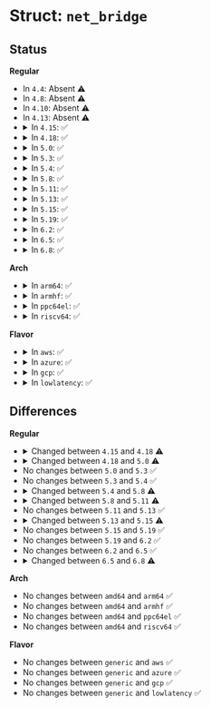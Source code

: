 # Struct: <code>net_bridge</code>

## Status
<b>Regular</b>
<ul>
<li>
In <code>4.4</code>: Absent ⚠️
</li>
<li>
In <code>4.8</code>: Absent ⚠️
</li>
<li>
In <code>4.10</code>: Absent ⚠️
</li>
<li>
In <code>4.13</code>: Absent ⚠️
</li>
<li>
<details>
<summary>In <code>4.15</code>: ✅</summary>

```c
struct net_bridge {
    spinlock_t lock;
    spinlock_t hash_lock;
    struct list_head port_list;
    struct net_device *dev;
    struct pcpu_sw_netstats *stats;
    u8 vlan_enabled;
    u8 vlan_stats_enabled;
    __be16 vlan_proto;
    u16 default_pvid;
    struct net_bridge_vlan_group *vlgrp;
    struct hlist_head hash[256];
    struct rtable fake_rtable;
    struct rt6_info fake_rt6_info;
    bool nf_call_iptables;
    bool nf_call_ip6tables;
    bool nf_call_arptables;
    u16 group_fwd_mask;
    u16 group_fwd_mask_required;
    bridge_id designated_root;
    bridge_id bridge_id;
    u32 root_path_cost;
    unsigned char topology_change;
    unsigned char topology_change_detected;
    u16 root_port;
    long unsigned int max_age;
    long unsigned int hello_time;
    long unsigned int forward_delay;
    long unsigned int ageing_time;
    long unsigned int bridge_max_age;
    long unsigned int bridge_hello_time;
    long unsigned int bridge_forward_delay;
    long unsigned int bridge_ageing_time;
    u8 group_addr[6];
    bool group_addr_set;
    enum (anon) stp_enabled;
    unsigned char multicast_router;
    u8 multicast_disabled;
    u8 multicast_querier;
    u8 multicast_query_use_ifaddr;
    u8 has_ipv6_addr;
    u8 multicast_stats_enabled;
    u32 hash_elasticity;
    u32 hash_max;
    u32 multicast_last_member_count;
    u32 multicast_startup_query_count;
    u8 multicast_igmp_version;
    long unsigned int multicast_last_member_interval;
    long unsigned int multicast_membership_interval;
    long unsigned int multicast_querier_interval;
    long unsigned int multicast_query_interval;
    long unsigned int multicast_query_response_interval;
    long unsigned int multicast_startup_query_interval;
    spinlock_t multicast_lock;
    struct net_bridge_mdb_htable *mdb;
    struct hlist_head router_list;
    struct timer_list multicast_router_timer;
    struct bridge_mcast_other_query ip4_other_query;
    struct bridge_mcast_own_query ip4_own_query;
    struct bridge_mcast_querier ip4_querier;
    struct bridge_mcast_stats *mcast_stats;
    struct bridge_mcast_other_query ip6_other_query;
    struct bridge_mcast_own_query ip6_own_query;
    struct bridge_mcast_querier ip6_querier;
    u8 multicast_mld_version;
    struct timer_list hello_timer;
    struct timer_list tcn_timer;
    struct timer_list topology_change_timer;
    struct delayed_work gc_work;
    struct kobject *ifobj;
    u32 auto_cnt;
    int offload_fwd_mark;
    bool neigh_suppress_enabled;
};
```
</details>
</li>
<li>
<details>
<summary>In <code>4.18</code>: ✅</summary>

```c
struct net_bridge {
    spinlock_t lock;
    spinlock_t hash_lock;
    struct list_head port_list;
    struct net_device *dev;
    struct pcpu_sw_netstats *stats;
    u8 vlan_enabled;
    u8 vlan_stats_enabled;
    __be16 vlan_proto;
    u16 default_pvid;
    struct net_bridge_vlan_group *vlgrp;
    struct rhashtable fdb_hash_tbl;
    struct rtable fake_rtable;
    struct rt6_info fake_rt6_info;
    bool nf_call_iptables;
    bool nf_call_ip6tables;
    bool nf_call_arptables;
    u16 group_fwd_mask;
    u16 group_fwd_mask_required;
    bridge_id designated_root;
    bridge_id bridge_id;
    u32 root_path_cost;
    unsigned char topology_change;
    unsigned char topology_change_detected;
    u16 root_port;
    long unsigned int max_age;
    long unsigned int hello_time;
    long unsigned int forward_delay;
    long unsigned int ageing_time;
    long unsigned int bridge_max_age;
    long unsigned int bridge_hello_time;
    long unsigned int bridge_forward_delay;
    long unsigned int bridge_ageing_time;
    u8 group_addr[6];
    bool group_addr_set;
    enum (anon) stp_enabled;
    unsigned char multicast_router;
    u8 multicast_disabled;
    u8 multicast_querier;
    u8 multicast_query_use_ifaddr;
    u8 has_ipv6_addr;
    u8 multicast_stats_enabled;
    u32 hash_elasticity;
    u32 hash_max;
    u32 multicast_last_member_count;
    u32 multicast_startup_query_count;
    u8 multicast_igmp_version;
    long unsigned int multicast_last_member_interval;
    long unsigned int multicast_membership_interval;
    long unsigned int multicast_querier_interval;
    long unsigned int multicast_query_interval;
    long unsigned int multicast_query_response_interval;
    long unsigned int multicast_startup_query_interval;
    spinlock_t multicast_lock;
    struct net_bridge_mdb_htable *mdb;
    struct hlist_head router_list;
    struct timer_list multicast_router_timer;
    struct bridge_mcast_other_query ip4_other_query;
    struct bridge_mcast_own_query ip4_own_query;
    struct bridge_mcast_querier ip4_querier;
    struct bridge_mcast_stats *mcast_stats;
    struct bridge_mcast_other_query ip6_other_query;
    struct bridge_mcast_own_query ip6_own_query;
    struct bridge_mcast_querier ip6_querier;
    u8 multicast_mld_version;
    struct timer_list hello_timer;
    struct timer_list tcn_timer;
    struct timer_list topology_change_timer;
    struct delayed_work gc_work;
    struct kobject *ifobj;
    u32 auto_cnt;
    int offload_fwd_mark;
    bool neigh_suppress_enabled;
    bool mtu_set_by_user;
    struct hlist_head fdb_list;
};
```
</details>
</li>
<li>
<details>
<summary>In <code>5.0</code>: ✅</summary>

```c
struct net_bridge {
    spinlock_t lock;
    spinlock_t hash_lock;
    struct list_head port_list;
    struct net_device *dev;
    struct pcpu_sw_netstats *stats;
    long unsigned int options;
    __be16 vlan_proto;
    u16 default_pvid;
    struct net_bridge_vlan_group *vlgrp;
    struct rhashtable fdb_hash_tbl;
    struct rtable fake_rtable;
    struct rt6_info fake_rt6_info;
    u16 group_fwd_mask;
    u16 group_fwd_mask_required;
    bridge_id designated_root;
    bridge_id bridge_id;
    unsigned char topology_change;
    unsigned char topology_change_detected;
    u16 root_port;
    long unsigned int max_age;
    long unsigned int hello_time;
    long unsigned int forward_delay;
    long unsigned int ageing_time;
    long unsigned int bridge_max_age;
    long unsigned int bridge_hello_time;
    long unsigned int bridge_forward_delay;
    long unsigned int bridge_ageing_time;
    u32 root_path_cost;
    u8 group_addr[6];
    enum (anon) stp_enabled;
    u32 hash_max;
    u32 multicast_last_member_count;
    u32 multicast_startup_query_count;
    u8 multicast_igmp_version;
    u8 multicast_router;
    u8 multicast_mld_version;
    spinlock_t multicast_lock;
    long unsigned int multicast_last_member_interval;
    long unsigned int multicast_membership_interval;
    long unsigned int multicast_querier_interval;
    long unsigned int multicast_query_interval;
    long unsigned int multicast_query_response_interval;
    long unsigned int multicast_startup_query_interval;
    struct rhashtable mdb_hash_tbl;
    struct hlist_head mdb_list;
    struct hlist_head router_list;
    struct timer_list multicast_router_timer;
    struct bridge_mcast_other_query ip4_other_query;
    struct bridge_mcast_own_query ip4_own_query;
    struct bridge_mcast_querier ip4_querier;
    struct bridge_mcast_stats *mcast_stats;
    struct bridge_mcast_other_query ip6_other_query;
    struct bridge_mcast_own_query ip6_own_query;
    struct bridge_mcast_querier ip6_querier;
    struct timer_list hello_timer;
    struct timer_list tcn_timer;
    struct timer_list topology_change_timer;
    struct delayed_work gc_work;
    struct kobject *ifobj;
    u32 auto_cnt;
    int offload_fwd_mark;
    struct hlist_head fdb_list;
};
```
</details>
</li>
<li>
<details>
<summary>In <code>5.3</code>: ✅</summary>

```c
struct net_bridge {
    spinlock_t lock;
    spinlock_t hash_lock;
    struct list_head port_list;
    struct net_device *dev;
    struct pcpu_sw_netstats *stats;
    long unsigned int options;
    __be16 vlan_proto;
    u16 default_pvid;
    struct net_bridge_vlan_group *vlgrp;
    struct rhashtable fdb_hash_tbl;
    struct rtable fake_rtable;
    struct rt6_info fake_rt6_info;
    u16 group_fwd_mask;
    u16 group_fwd_mask_required;
    bridge_id designated_root;
    bridge_id bridge_id;
    unsigned char topology_change;
    unsigned char topology_change_detected;
    u16 root_port;
    long unsigned int max_age;
    long unsigned int hello_time;
    long unsigned int forward_delay;
    long unsigned int ageing_time;
    long unsigned int bridge_max_age;
    long unsigned int bridge_hello_time;
    long unsigned int bridge_forward_delay;
    long unsigned int bridge_ageing_time;
    u32 root_path_cost;
    u8 group_addr[6];
    enum (anon) stp_enabled;
    u32 hash_max;
    u32 multicast_last_member_count;
    u32 multicast_startup_query_count;
    u8 multicast_igmp_version;
    u8 multicast_router;
    u8 multicast_mld_version;
    spinlock_t multicast_lock;
    long unsigned int multicast_last_member_interval;
    long unsigned int multicast_membership_interval;
    long unsigned int multicast_querier_interval;
    long unsigned int multicast_query_interval;
    long unsigned int multicast_query_response_interval;
    long unsigned int multicast_startup_query_interval;
    struct rhashtable mdb_hash_tbl;
    struct hlist_head mdb_list;
    struct hlist_head router_list;
    struct timer_list multicast_router_timer;
    struct bridge_mcast_other_query ip4_other_query;
    struct bridge_mcast_own_query ip4_own_query;
    struct bridge_mcast_querier ip4_querier;
    struct bridge_mcast_stats *mcast_stats;
    struct bridge_mcast_other_query ip6_other_query;
    struct bridge_mcast_own_query ip6_own_query;
    struct bridge_mcast_querier ip6_querier;
    struct timer_list hello_timer;
    struct timer_list tcn_timer;
    struct timer_list topology_change_timer;
    struct delayed_work gc_work;
    struct kobject *ifobj;
    u32 auto_cnt;
    int offload_fwd_mark;
    struct hlist_head fdb_list;
};
```
</details>
</li>
<li>
<details>
<summary>In <code>5.4</code>: ✅</summary>

```c
struct net_bridge {
    spinlock_t lock;
    spinlock_t hash_lock;
    struct list_head port_list;
    struct net_device *dev;
    struct pcpu_sw_netstats *stats;
    long unsigned int options;
    __be16 vlan_proto;
    u16 default_pvid;
    struct net_bridge_vlan_group *vlgrp;
    struct rhashtable fdb_hash_tbl;
    struct rtable fake_rtable;
    struct rt6_info fake_rt6_info;
    u16 group_fwd_mask;
    u16 group_fwd_mask_required;
    bridge_id designated_root;
    bridge_id bridge_id;
    unsigned char topology_change;
    unsigned char topology_change_detected;
    u16 root_port;
    long unsigned int max_age;
    long unsigned int hello_time;
    long unsigned int forward_delay;
    long unsigned int ageing_time;
    long unsigned int bridge_max_age;
    long unsigned int bridge_hello_time;
    long unsigned int bridge_forward_delay;
    long unsigned int bridge_ageing_time;
    u32 root_path_cost;
    u8 group_addr[6];
    enum (anon) stp_enabled;
    u32 hash_max;
    u32 multicast_last_member_count;
    u32 multicast_startup_query_count;
    u8 multicast_igmp_version;
    u8 multicast_router;
    u8 multicast_mld_version;
    spinlock_t multicast_lock;
    long unsigned int multicast_last_member_interval;
    long unsigned int multicast_membership_interval;
    long unsigned int multicast_querier_interval;
    long unsigned int multicast_query_interval;
    long unsigned int multicast_query_response_interval;
    long unsigned int multicast_startup_query_interval;
    struct rhashtable mdb_hash_tbl;
    struct hlist_head mdb_list;
    struct hlist_head router_list;
    struct timer_list multicast_router_timer;
    struct bridge_mcast_other_query ip4_other_query;
    struct bridge_mcast_own_query ip4_own_query;
    struct bridge_mcast_querier ip4_querier;
    struct bridge_mcast_stats *mcast_stats;
    struct bridge_mcast_other_query ip6_other_query;
    struct bridge_mcast_own_query ip6_own_query;
    struct bridge_mcast_querier ip6_querier;
    struct timer_list hello_timer;
    struct timer_list tcn_timer;
    struct timer_list topology_change_timer;
    struct delayed_work gc_work;
    struct kobject *ifobj;
    u32 auto_cnt;
    int offload_fwd_mark;
    struct hlist_head fdb_list;
};
```
</details>
</li>
<li>
<details>
<summary>In <code>5.8</code>: ✅</summary>

```c
struct net_bridge {
    spinlock_t lock;
    spinlock_t hash_lock;
    struct list_head port_list;
    struct net_device *dev;
    struct pcpu_sw_netstats *stats;
    long unsigned int options;
    __be16 vlan_proto;
    u16 default_pvid;
    struct net_bridge_vlan_group *vlgrp;
    struct rhashtable fdb_hash_tbl;
    struct rtable fake_rtable;
    struct rt6_info fake_rt6_info;
    u16 group_fwd_mask;
    u16 group_fwd_mask_required;
    bridge_id designated_root;
    bridge_id bridge_id;
    unsigned char topology_change;
    unsigned char topology_change_detected;
    u16 root_port;
    long unsigned int max_age;
    long unsigned int hello_time;
    long unsigned int forward_delay;
    long unsigned int ageing_time;
    long unsigned int bridge_max_age;
    long unsigned int bridge_hello_time;
    long unsigned int bridge_forward_delay;
    long unsigned int bridge_ageing_time;
    u32 root_path_cost;
    u8 group_addr[6];
    enum (anon) stp_enabled;
    u32 hash_max;
    u32 multicast_last_member_count;
    u32 multicast_startup_query_count;
    u8 multicast_igmp_version;
    u8 multicast_router;
    u8 multicast_mld_version;
    spinlock_t multicast_lock;
    long unsigned int multicast_last_member_interval;
    long unsigned int multicast_membership_interval;
    long unsigned int multicast_querier_interval;
    long unsigned int multicast_query_interval;
    long unsigned int multicast_query_response_interval;
    long unsigned int multicast_startup_query_interval;
    struct rhashtable mdb_hash_tbl;
    struct hlist_head mdb_list;
    struct hlist_head router_list;
    struct timer_list multicast_router_timer;
    struct bridge_mcast_other_query ip4_other_query;
    struct bridge_mcast_own_query ip4_own_query;
    struct bridge_mcast_querier ip4_querier;
    struct bridge_mcast_stats *mcast_stats;
    struct bridge_mcast_other_query ip6_other_query;
    struct bridge_mcast_own_query ip6_own_query;
    struct bridge_mcast_querier ip6_querier;
    struct timer_list hello_timer;
    struct timer_list tcn_timer;
    struct timer_list topology_change_timer;
    struct delayed_work gc_work;
    struct kobject *ifobj;
    u32 auto_cnt;
    int offload_fwd_mark;
    struct hlist_head fdb_list;
    struct list_head mrp_list;
};
```
</details>
</li>
<li>
<details>
<summary>In <code>5.11</code>: ✅</summary>

```c
struct net_bridge {
    spinlock_t lock;
    spinlock_t hash_lock;
    struct hlist_head frame_type_list;
    struct net_device *dev;
    long unsigned int options;
    __be16 vlan_proto;
    u16 default_pvid;
    struct net_bridge_vlan_group *vlgrp;
    struct rhashtable fdb_hash_tbl;
    struct list_head port_list;
    struct rtable fake_rtable;
    struct rt6_info fake_rt6_info;
    u16 group_fwd_mask;
    u16 group_fwd_mask_required;
    bridge_id designated_root;
    bridge_id bridge_id;
    unsigned char topology_change;
    unsigned char topology_change_detected;
    u16 root_port;
    long unsigned int max_age;
    long unsigned int hello_time;
    long unsigned int forward_delay;
    long unsigned int ageing_time;
    long unsigned int bridge_max_age;
    long unsigned int bridge_hello_time;
    long unsigned int bridge_forward_delay;
    long unsigned int bridge_ageing_time;
    u32 root_path_cost;
    u8 group_addr[6];
    enum (anon) stp_enabled;
    u32 hash_max;
    u32 multicast_last_member_count;
    u32 multicast_startup_query_count;
    u8 multicast_igmp_version;
    u8 multicast_router;
    u8 multicast_mld_version;
    spinlock_t multicast_lock;
    long unsigned int multicast_last_member_interval;
    long unsigned int multicast_membership_interval;
    long unsigned int multicast_querier_interval;
    long unsigned int multicast_query_interval;
    long unsigned int multicast_query_response_interval;
    long unsigned int multicast_startup_query_interval;
    struct rhashtable mdb_hash_tbl;
    struct rhashtable sg_port_tbl;
    struct hlist_head mcast_gc_list;
    struct hlist_head mdb_list;
    struct hlist_head router_list;
    struct timer_list multicast_router_timer;
    struct bridge_mcast_other_query ip4_other_query;
    struct bridge_mcast_own_query ip4_own_query;
    struct bridge_mcast_querier ip4_querier;
    struct bridge_mcast_stats *mcast_stats;
    struct bridge_mcast_other_query ip6_other_query;
    struct bridge_mcast_own_query ip6_own_query;
    struct bridge_mcast_querier ip6_querier;
    struct work_struct mcast_gc_work;
    struct timer_list hello_timer;
    struct timer_list tcn_timer;
    struct timer_list topology_change_timer;
    struct delayed_work gc_work;
    struct kobject *ifobj;
    u32 auto_cnt;
    int offload_fwd_mark;
    struct hlist_head fdb_list;
    struct hlist_head mrp_list;
    struct hlist_head mep_list;
};
```
</details>
</li>
<li>
<details>
<summary>In <code>5.13</code>: ✅</summary>

```c
struct net_bridge {
    spinlock_t lock;
    spinlock_t hash_lock;
    struct hlist_head frame_type_list;
    struct net_device *dev;
    long unsigned int options;
    __be16 vlan_proto;
    u16 default_pvid;
    struct net_bridge_vlan_group *vlgrp;
    struct rhashtable fdb_hash_tbl;
    struct list_head port_list;
    struct rtable fake_rtable;
    struct rt6_info fake_rt6_info;
    u16 group_fwd_mask;
    u16 group_fwd_mask_required;
    bridge_id designated_root;
    bridge_id bridge_id;
    unsigned char topology_change;
    unsigned char topology_change_detected;
    u16 root_port;
    long unsigned int max_age;
    long unsigned int hello_time;
    long unsigned int forward_delay;
    long unsigned int ageing_time;
    long unsigned int bridge_max_age;
    long unsigned int bridge_hello_time;
    long unsigned int bridge_forward_delay;
    long unsigned int bridge_ageing_time;
    u32 root_path_cost;
    u8 group_addr[6];
    enum (anon) stp_enabled;
    u32 hash_max;
    u32 multicast_last_member_count;
    u32 multicast_startup_query_count;
    u8 multicast_igmp_version;
    u8 multicast_router;
    u8 multicast_mld_version;
    spinlock_t multicast_lock;
    long unsigned int multicast_last_member_interval;
    long unsigned int multicast_membership_interval;
    long unsigned int multicast_querier_interval;
    long unsigned int multicast_query_interval;
    long unsigned int multicast_query_response_interval;
    long unsigned int multicast_startup_query_interval;
    struct rhashtable mdb_hash_tbl;
    struct rhashtable sg_port_tbl;
    struct hlist_head mcast_gc_list;
    struct hlist_head mdb_list;
    struct hlist_head router_list;
    struct timer_list multicast_router_timer;
    struct bridge_mcast_other_query ip4_other_query;
    struct bridge_mcast_own_query ip4_own_query;
    struct bridge_mcast_querier ip4_querier;
    struct bridge_mcast_stats *mcast_stats;
    struct bridge_mcast_other_query ip6_other_query;
    struct bridge_mcast_own_query ip6_own_query;
    struct bridge_mcast_querier ip6_querier;
    struct work_struct mcast_gc_work;
    struct timer_list hello_timer;
    struct timer_list tcn_timer;
    struct timer_list topology_change_timer;
    struct delayed_work gc_work;
    struct kobject *ifobj;
    u32 auto_cnt;
    int offload_fwd_mark;
    struct hlist_head fdb_list;
    struct hlist_head mrp_list;
    struct hlist_head mep_list;
};
```
</details>
</li>
<li>
<details>
<summary>In <code>5.15</code>: ✅</summary>

```c
struct net_bridge {
    spinlock_t lock;
    spinlock_t hash_lock;
    struct hlist_head frame_type_list;
    struct net_device *dev;
    long unsigned int options;
    __be16 vlan_proto;
    u16 default_pvid;
    struct net_bridge_vlan_group *vlgrp;
    struct rhashtable fdb_hash_tbl;
    struct list_head port_list;
    struct rtable fake_rtable;
    struct rt6_info fake_rt6_info;
    u16 group_fwd_mask;
    u16 group_fwd_mask_required;
    bridge_id designated_root;
    bridge_id bridge_id;
    unsigned char topology_change;
    unsigned char topology_change_detected;
    u16 root_port;
    long unsigned int max_age;
    long unsigned int hello_time;
    long unsigned int forward_delay;
    long unsigned int ageing_time;
    long unsigned int bridge_max_age;
    long unsigned int bridge_hello_time;
    long unsigned int bridge_forward_delay;
    long unsigned int bridge_ageing_time;
    u32 root_path_cost;
    u8 group_addr[6];
    enum (anon) stp_enabled;
    struct net_bridge_mcast multicast_ctx;
    struct bridge_mcast_stats *mcast_stats;
    u32 hash_max;
    spinlock_t multicast_lock;
    struct rhashtable mdb_hash_tbl;
    struct rhashtable sg_port_tbl;
    struct hlist_head mcast_gc_list;
    struct hlist_head mdb_list;
    struct work_struct mcast_gc_work;
    struct timer_list hello_timer;
    struct timer_list tcn_timer;
    struct timer_list topology_change_timer;
    struct delayed_work gc_work;
    struct kobject *ifobj;
    u32 auto_cnt;
    int last_hwdom;
    long unsigned int busy_hwdoms;
    struct hlist_head fdb_list;
    struct hlist_head mrp_list;
    struct hlist_head mep_list;
};
```
</details>
</li>
<li>
<details>
<summary>In <code>5.19</code>: ✅</summary>

```c
struct net_bridge {
    spinlock_t lock;
    spinlock_t hash_lock;
    struct hlist_head frame_type_list;
    struct net_device *dev;
    long unsigned int options;
    __be16 vlan_proto;
    u16 default_pvid;
    struct net_bridge_vlan_group *vlgrp;
    struct rhashtable fdb_hash_tbl;
    struct list_head port_list;
    struct rtable fake_rtable;
    struct rt6_info fake_rt6_info;
    u16 group_fwd_mask;
    u16 group_fwd_mask_required;
    bridge_id designated_root;
    bridge_id bridge_id;
    unsigned char topology_change;
    unsigned char topology_change_detected;
    u16 root_port;
    long unsigned int max_age;
    long unsigned int hello_time;
    long unsigned int forward_delay;
    long unsigned int ageing_time;
    long unsigned int bridge_max_age;
    long unsigned int bridge_hello_time;
    long unsigned int bridge_forward_delay;
    long unsigned int bridge_ageing_time;
    u32 root_path_cost;
    u8 group_addr[6];
    enum (anon) stp_enabled;
    struct net_bridge_mcast multicast_ctx;
    struct bridge_mcast_stats *mcast_stats;
    u32 hash_max;
    spinlock_t multicast_lock;
    struct rhashtable mdb_hash_tbl;
    struct rhashtable sg_port_tbl;
    struct hlist_head mcast_gc_list;
    struct hlist_head mdb_list;
    struct work_struct mcast_gc_work;
    struct timer_list hello_timer;
    struct timer_list tcn_timer;
    struct timer_list topology_change_timer;
    struct delayed_work gc_work;
    struct kobject *ifobj;
    u32 auto_cnt;
    int last_hwdom;
    long unsigned int busy_hwdoms;
    struct hlist_head fdb_list;
    struct hlist_head mrp_list;
    struct hlist_head mep_list;
};
```
</details>
</li>
<li>
<details>
<summary>In <code>6.2</code>: ✅</summary>

```c
struct net_bridge {
    spinlock_t lock;
    spinlock_t hash_lock;
    struct hlist_head frame_type_list;
    struct net_device *dev;
    long unsigned int options;
    __be16 vlan_proto;
    u16 default_pvid;
    struct net_bridge_vlan_group *vlgrp;
    struct rhashtable fdb_hash_tbl;
    struct list_head port_list;
    struct rtable fake_rtable;
    struct rt6_info fake_rt6_info;
    u16 group_fwd_mask;
    u16 group_fwd_mask_required;
    bridge_id designated_root;
    bridge_id bridge_id;
    unsigned char topology_change;
    unsigned char topology_change_detected;
    u16 root_port;
    long unsigned int max_age;
    long unsigned int hello_time;
    long unsigned int forward_delay;
    long unsigned int ageing_time;
    long unsigned int bridge_max_age;
    long unsigned int bridge_hello_time;
    long unsigned int bridge_forward_delay;
    long unsigned int bridge_ageing_time;
    u32 root_path_cost;
    u8 group_addr[6];
    enum (anon) stp_enabled;
    struct net_bridge_mcast multicast_ctx;
    struct bridge_mcast_stats *mcast_stats;
    u32 hash_max;
    spinlock_t multicast_lock;
    struct rhashtable mdb_hash_tbl;
    struct rhashtable sg_port_tbl;
    struct hlist_head mcast_gc_list;
    struct hlist_head mdb_list;
    struct work_struct mcast_gc_work;
    struct timer_list hello_timer;
    struct timer_list tcn_timer;
    struct timer_list topology_change_timer;
    struct delayed_work gc_work;
    struct kobject *ifobj;
    u32 auto_cnt;
    int last_hwdom;
    long unsigned int busy_hwdoms;
    struct hlist_head fdb_list;
    struct hlist_head mrp_list;
    struct hlist_head mep_list;
};
```
</details>
</li>
<li>
<details>
<summary>In <code>6.5</code>: ✅</summary>

```c
struct net_bridge {
    spinlock_t lock;
    spinlock_t hash_lock;
    struct hlist_head frame_type_list;
    struct net_device *dev;
    long unsigned int options;
    __be16 vlan_proto;
    u16 default_pvid;
    struct net_bridge_vlan_group *vlgrp;
    struct rhashtable fdb_hash_tbl;
    struct list_head port_list;
    struct rtable fake_rtable;
    struct rt6_info fake_rt6_info;
    u16 group_fwd_mask;
    u16 group_fwd_mask_required;
    bridge_id designated_root;
    bridge_id bridge_id;
    unsigned char topology_change;
    unsigned char topology_change_detected;
    u16 root_port;
    long unsigned int max_age;
    long unsigned int hello_time;
    long unsigned int forward_delay;
    long unsigned int ageing_time;
    long unsigned int bridge_max_age;
    long unsigned int bridge_hello_time;
    long unsigned int bridge_forward_delay;
    long unsigned int bridge_ageing_time;
    u32 root_path_cost;
    u8 group_addr[6];
    enum (anon) stp_enabled;
    struct net_bridge_mcast multicast_ctx;
    struct bridge_mcast_stats *mcast_stats;
    u32 hash_max;
    spinlock_t multicast_lock;
    struct rhashtable mdb_hash_tbl;
    struct rhashtable sg_port_tbl;
    struct hlist_head mcast_gc_list;
    struct hlist_head mdb_list;
    struct work_struct mcast_gc_work;
    struct timer_list hello_timer;
    struct timer_list tcn_timer;
    struct timer_list topology_change_timer;
    struct delayed_work gc_work;
    struct kobject *ifobj;
    u32 auto_cnt;
    int last_hwdom;
    long unsigned int busy_hwdoms;
    struct hlist_head fdb_list;
    struct hlist_head mrp_list;
    struct hlist_head mep_list;
};
```
</details>
</li>
<li>
<details>
<summary>In <code>6.8</code>: ✅</summary>

```c
struct net_bridge {
    spinlock_t lock;
    spinlock_t hash_lock;
    struct hlist_head frame_type_list;
    struct net_device *dev;
    long unsigned int options;
    __be16 vlan_proto;
    u16 default_pvid;
    struct net_bridge_vlan_group *vlgrp;
    struct rhashtable fdb_hash_tbl;
    struct list_head port_list;
    struct rtable fake_rtable;
    struct rt6_info fake_rt6_info;
    u16 group_fwd_mask;
    u16 group_fwd_mask_required;
    bridge_id designated_root;
    bridge_id bridge_id;
    unsigned char topology_change;
    unsigned char topology_change_detected;
    u16 root_port;
    long unsigned int max_age;
    long unsigned int hello_time;
    long unsigned int forward_delay;
    long unsigned int ageing_time;
    long unsigned int bridge_max_age;
    long unsigned int bridge_hello_time;
    long unsigned int bridge_forward_delay;
    long unsigned int bridge_ageing_time;
    u32 root_path_cost;
    u8 group_addr[6];
    enum (anon) stp_enabled;
    struct net_bridge_mcast multicast_ctx;
    struct bridge_mcast_stats *mcast_stats;
    u32 hash_max;
    spinlock_t multicast_lock;
    struct rhashtable mdb_hash_tbl;
    struct rhashtable sg_port_tbl;
    struct hlist_head mcast_gc_list;
    struct hlist_head mdb_list;
    struct work_struct mcast_gc_work;
    struct timer_list hello_timer;
    struct timer_list tcn_timer;
    struct timer_list topology_change_timer;
    struct delayed_work gc_work;
    struct kobject *ifobj;
    u32 auto_cnt;
    atomic_t fdb_n_learned;
    u32 fdb_max_learned;
    int last_hwdom;
    long unsigned int busy_hwdoms;
    struct hlist_head fdb_list;
    struct hlist_head mrp_list;
    struct hlist_head mep_list;
};
```
</details>
</li>
</ul>
<b>Arch</b>
<ul>
<li>
<details>
<summary>In <code>arm64</code>: ✅</summary>

```c
struct net_bridge {
    spinlock_t lock;
    spinlock_t hash_lock;
    struct list_head port_list;
    struct net_device *dev;
    struct pcpu_sw_netstats *stats;
    long unsigned int options;
    __be16 vlan_proto;
    u16 default_pvid;
    struct net_bridge_vlan_group *vlgrp;
    struct rhashtable fdb_hash_tbl;
    struct rtable fake_rtable;
    struct rt6_info fake_rt6_info;
    u16 group_fwd_mask;
    u16 group_fwd_mask_required;
    bridge_id designated_root;
    bridge_id bridge_id;
    unsigned char topology_change;
    unsigned char topology_change_detected;
    u16 root_port;
    long unsigned int max_age;
    long unsigned int hello_time;
    long unsigned int forward_delay;
    long unsigned int ageing_time;
    long unsigned int bridge_max_age;
    long unsigned int bridge_hello_time;
    long unsigned int bridge_forward_delay;
    long unsigned int bridge_ageing_time;
    u32 root_path_cost;
    u8 group_addr[6];
    enum (anon) stp_enabled;
    u32 hash_max;
    u32 multicast_last_member_count;
    u32 multicast_startup_query_count;
    u8 multicast_igmp_version;
    u8 multicast_router;
    u8 multicast_mld_version;
    spinlock_t multicast_lock;
    long unsigned int multicast_last_member_interval;
    long unsigned int multicast_membership_interval;
    long unsigned int multicast_querier_interval;
    long unsigned int multicast_query_interval;
    long unsigned int multicast_query_response_interval;
    long unsigned int multicast_startup_query_interval;
    struct rhashtable mdb_hash_tbl;
    struct hlist_head mdb_list;
    struct hlist_head router_list;
    struct timer_list multicast_router_timer;
    struct bridge_mcast_other_query ip4_other_query;
    struct bridge_mcast_own_query ip4_own_query;
    struct bridge_mcast_querier ip4_querier;
    struct bridge_mcast_stats *mcast_stats;
    struct bridge_mcast_other_query ip6_other_query;
    struct bridge_mcast_own_query ip6_own_query;
    struct bridge_mcast_querier ip6_querier;
    struct timer_list hello_timer;
    struct timer_list tcn_timer;
    struct timer_list topology_change_timer;
    struct delayed_work gc_work;
    struct kobject *ifobj;
    u32 auto_cnt;
    int offload_fwd_mark;
    struct hlist_head fdb_list;
};
```
</details>
</li>
<li>
<details>
<summary>In <code>armhf</code>: ✅</summary>

```c
struct net_bridge {
    spinlock_t lock;
    spinlock_t hash_lock;
    struct list_head port_list;
    struct net_device *dev;
    struct pcpu_sw_netstats *stats;
    long unsigned int options;
    __be16 vlan_proto;
    u16 default_pvid;
    struct net_bridge_vlan_group *vlgrp;
    struct rhashtable fdb_hash_tbl;
    struct rtable fake_rtable;
    struct rt6_info fake_rt6_info;
    u16 group_fwd_mask;
    u16 group_fwd_mask_required;
    bridge_id designated_root;
    bridge_id bridge_id;
    unsigned char topology_change;
    unsigned char topology_change_detected;
    u16 root_port;
    long unsigned int max_age;
    long unsigned int hello_time;
    long unsigned int forward_delay;
    long unsigned int ageing_time;
    long unsigned int bridge_max_age;
    long unsigned int bridge_hello_time;
    long unsigned int bridge_forward_delay;
    long unsigned int bridge_ageing_time;
    u32 root_path_cost;
    u8 group_addr[6];
    enum (anon) stp_enabled;
    u32 hash_max;
    u32 multicast_last_member_count;
    u32 multicast_startup_query_count;
    u8 multicast_igmp_version;
    u8 multicast_router;
    u8 multicast_mld_version;
    spinlock_t multicast_lock;
    long unsigned int multicast_last_member_interval;
    long unsigned int multicast_membership_interval;
    long unsigned int multicast_querier_interval;
    long unsigned int multicast_query_interval;
    long unsigned int multicast_query_response_interval;
    long unsigned int multicast_startup_query_interval;
    struct rhashtable mdb_hash_tbl;
    struct hlist_head mdb_list;
    struct hlist_head router_list;
    struct timer_list multicast_router_timer;
    struct bridge_mcast_other_query ip4_other_query;
    struct bridge_mcast_own_query ip4_own_query;
    struct bridge_mcast_querier ip4_querier;
    struct bridge_mcast_stats *mcast_stats;
    struct bridge_mcast_other_query ip6_other_query;
    struct bridge_mcast_own_query ip6_own_query;
    struct bridge_mcast_querier ip6_querier;
    struct timer_list hello_timer;
    struct timer_list tcn_timer;
    struct timer_list topology_change_timer;
    struct delayed_work gc_work;
    struct kobject *ifobj;
    u32 auto_cnt;
    int offload_fwd_mark;
    struct hlist_head fdb_list;
};
```
</details>
</li>
<li>
<details>
<summary>In <code>ppc64el</code>: ✅</summary>

```c
struct net_bridge {
    spinlock_t lock;
    spinlock_t hash_lock;
    struct list_head port_list;
    struct net_device *dev;
    struct pcpu_sw_netstats *stats;
    long unsigned int options;
    __be16 vlan_proto;
    u16 default_pvid;
    struct net_bridge_vlan_group *vlgrp;
    struct rhashtable fdb_hash_tbl;
    struct rtable fake_rtable;
    struct rt6_info fake_rt6_info;
    u16 group_fwd_mask;
    u16 group_fwd_mask_required;
    bridge_id designated_root;
    bridge_id bridge_id;
    unsigned char topology_change;
    unsigned char topology_change_detected;
    u16 root_port;
    long unsigned int max_age;
    long unsigned int hello_time;
    long unsigned int forward_delay;
    long unsigned int ageing_time;
    long unsigned int bridge_max_age;
    long unsigned int bridge_hello_time;
    long unsigned int bridge_forward_delay;
    long unsigned int bridge_ageing_time;
    u32 root_path_cost;
    u8 group_addr[6];
    enum (anon) stp_enabled;
    u32 hash_max;
    u32 multicast_last_member_count;
    u32 multicast_startup_query_count;
    u8 multicast_igmp_version;
    u8 multicast_router;
    u8 multicast_mld_version;
    spinlock_t multicast_lock;
    long unsigned int multicast_last_member_interval;
    long unsigned int multicast_membership_interval;
    long unsigned int multicast_querier_interval;
    long unsigned int multicast_query_interval;
    long unsigned int multicast_query_response_interval;
    long unsigned int multicast_startup_query_interval;
    struct rhashtable mdb_hash_tbl;
    struct hlist_head mdb_list;
    struct hlist_head router_list;
    struct timer_list multicast_router_timer;
    struct bridge_mcast_other_query ip4_other_query;
    struct bridge_mcast_own_query ip4_own_query;
    struct bridge_mcast_querier ip4_querier;
    struct bridge_mcast_stats *mcast_stats;
    struct bridge_mcast_other_query ip6_other_query;
    struct bridge_mcast_own_query ip6_own_query;
    struct bridge_mcast_querier ip6_querier;
    struct timer_list hello_timer;
    struct timer_list tcn_timer;
    struct timer_list topology_change_timer;
    struct delayed_work gc_work;
    struct kobject *ifobj;
    u32 auto_cnt;
    int offload_fwd_mark;
    struct hlist_head fdb_list;
};
```
</details>
</li>
<li>
<details>
<summary>In <code>riscv64</code>: ✅</summary>

```c
struct net_bridge {
    spinlock_t lock;
    spinlock_t hash_lock;
    struct list_head port_list;
    struct net_device *dev;
    struct pcpu_sw_netstats *stats;
    long unsigned int options;
    __be16 vlan_proto;
    u16 default_pvid;
    struct net_bridge_vlan_group *vlgrp;
    struct rhashtable fdb_hash_tbl;
    struct rtable fake_rtable;
    struct rt6_info fake_rt6_info;
    u16 group_fwd_mask;
    u16 group_fwd_mask_required;
    bridge_id designated_root;
    bridge_id bridge_id;
    unsigned char topology_change;
    unsigned char topology_change_detected;
    u16 root_port;
    long unsigned int max_age;
    long unsigned int hello_time;
    long unsigned int forward_delay;
    long unsigned int ageing_time;
    long unsigned int bridge_max_age;
    long unsigned int bridge_hello_time;
    long unsigned int bridge_forward_delay;
    long unsigned int bridge_ageing_time;
    u32 root_path_cost;
    u8 group_addr[6];
    enum (anon) stp_enabled;
    u32 hash_max;
    u32 multicast_last_member_count;
    u32 multicast_startup_query_count;
    u8 multicast_igmp_version;
    u8 multicast_router;
    u8 multicast_mld_version;
    spinlock_t multicast_lock;
    long unsigned int multicast_last_member_interval;
    long unsigned int multicast_membership_interval;
    long unsigned int multicast_querier_interval;
    long unsigned int multicast_query_interval;
    long unsigned int multicast_query_response_interval;
    long unsigned int multicast_startup_query_interval;
    struct rhashtable mdb_hash_tbl;
    struct hlist_head mdb_list;
    struct hlist_head router_list;
    struct timer_list multicast_router_timer;
    struct bridge_mcast_other_query ip4_other_query;
    struct bridge_mcast_own_query ip4_own_query;
    struct bridge_mcast_querier ip4_querier;
    struct bridge_mcast_stats *mcast_stats;
    struct bridge_mcast_other_query ip6_other_query;
    struct bridge_mcast_own_query ip6_own_query;
    struct bridge_mcast_querier ip6_querier;
    struct timer_list hello_timer;
    struct timer_list tcn_timer;
    struct timer_list topology_change_timer;
    struct delayed_work gc_work;
    struct kobject *ifobj;
    u32 auto_cnt;
    int offload_fwd_mark;
    struct hlist_head fdb_list;
};
```
</details>
</li>
</ul>
<b>Flavor</b>
<ul>
<li>
<details>
<summary>In <code>aws</code>: ✅</summary>

```c
struct net_bridge {
    spinlock_t lock;
    spinlock_t hash_lock;
    struct list_head port_list;
    struct net_device *dev;
    struct pcpu_sw_netstats *stats;
    long unsigned int options;
    __be16 vlan_proto;
    u16 default_pvid;
    struct net_bridge_vlan_group *vlgrp;
    struct rhashtable fdb_hash_tbl;
    struct rtable fake_rtable;
    struct rt6_info fake_rt6_info;
    u16 group_fwd_mask;
    u16 group_fwd_mask_required;
    bridge_id designated_root;
    bridge_id bridge_id;
    unsigned char topology_change;
    unsigned char topology_change_detected;
    u16 root_port;
    long unsigned int max_age;
    long unsigned int hello_time;
    long unsigned int forward_delay;
    long unsigned int ageing_time;
    long unsigned int bridge_max_age;
    long unsigned int bridge_hello_time;
    long unsigned int bridge_forward_delay;
    long unsigned int bridge_ageing_time;
    u32 root_path_cost;
    u8 group_addr[6];
    enum (anon) stp_enabled;
    u32 hash_max;
    u32 multicast_last_member_count;
    u32 multicast_startup_query_count;
    u8 multicast_igmp_version;
    u8 multicast_router;
    u8 multicast_mld_version;
    spinlock_t multicast_lock;
    long unsigned int multicast_last_member_interval;
    long unsigned int multicast_membership_interval;
    long unsigned int multicast_querier_interval;
    long unsigned int multicast_query_interval;
    long unsigned int multicast_query_response_interval;
    long unsigned int multicast_startup_query_interval;
    struct rhashtable mdb_hash_tbl;
    struct hlist_head mdb_list;
    struct hlist_head router_list;
    struct timer_list multicast_router_timer;
    struct bridge_mcast_other_query ip4_other_query;
    struct bridge_mcast_own_query ip4_own_query;
    struct bridge_mcast_querier ip4_querier;
    struct bridge_mcast_stats *mcast_stats;
    struct bridge_mcast_other_query ip6_other_query;
    struct bridge_mcast_own_query ip6_own_query;
    struct bridge_mcast_querier ip6_querier;
    struct timer_list hello_timer;
    struct timer_list tcn_timer;
    struct timer_list topology_change_timer;
    struct delayed_work gc_work;
    struct kobject *ifobj;
    u32 auto_cnt;
    int offload_fwd_mark;
    struct hlist_head fdb_list;
};
```
</details>
</li>
<li>
<details>
<summary>In <code>azure</code>: ✅</summary>

```c
struct net_bridge {
    spinlock_t lock;
    spinlock_t hash_lock;
    struct list_head port_list;
    struct net_device *dev;
    struct pcpu_sw_netstats *stats;
    long unsigned int options;
    __be16 vlan_proto;
    u16 default_pvid;
    struct net_bridge_vlan_group *vlgrp;
    struct rhashtable fdb_hash_tbl;
    struct rtable fake_rtable;
    struct rt6_info fake_rt6_info;
    u16 group_fwd_mask;
    u16 group_fwd_mask_required;
    bridge_id designated_root;
    bridge_id bridge_id;
    unsigned char topology_change;
    unsigned char topology_change_detected;
    u16 root_port;
    long unsigned int max_age;
    long unsigned int hello_time;
    long unsigned int forward_delay;
    long unsigned int ageing_time;
    long unsigned int bridge_max_age;
    long unsigned int bridge_hello_time;
    long unsigned int bridge_forward_delay;
    long unsigned int bridge_ageing_time;
    u32 root_path_cost;
    u8 group_addr[6];
    enum (anon) stp_enabled;
    u32 hash_max;
    u32 multicast_last_member_count;
    u32 multicast_startup_query_count;
    u8 multicast_igmp_version;
    u8 multicast_router;
    u8 multicast_mld_version;
    spinlock_t multicast_lock;
    long unsigned int multicast_last_member_interval;
    long unsigned int multicast_membership_interval;
    long unsigned int multicast_querier_interval;
    long unsigned int multicast_query_interval;
    long unsigned int multicast_query_response_interval;
    long unsigned int multicast_startup_query_interval;
    struct rhashtable mdb_hash_tbl;
    struct hlist_head mdb_list;
    struct hlist_head router_list;
    struct timer_list multicast_router_timer;
    struct bridge_mcast_other_query ip4_other_query;
    struct bridge_mcast_own_query ip4_own_query;
    struct bridge_mcast_querier ip4_querier;
    struct bridge_mcast_stats *mcast_stats;
    struct bridge_mcast_other_query ip6_other_query;
    struct bridge_mcast_own_query ip6_own_query;
    struct bridge_mcast_querier ip6_querier;
    struct timer_list hello_timer;
    struct timer_list tcn_timer;
    struct timer_list topology_change_timer;
    struct delayed_work gc_work;
    struct kobject *ifobj;
    u32 auto_cnt;
    int offload_fwd_mark;
    struct hlist_head fdb_list;
};
```
</details>
</li>
<li>
<details>
<summary>In <code>gcp</code>: ✅</summary>

```c
struct net_bridge {
    spinlock_t lock;
    spinlock_t hash_lock;
    struct list_head port_list;
    struct net_device *dev;
    struct pcpu_sw_netstats *stats;
    long unsigned int options;
    __be16 vlan_proto;
    u16 default_pvid;
    struct net_bridge_vlan_group *vlgrp;
    struct rhashtable fdb_hash_tbl;
    struct rtable fake_rtable;
    struct rt6_info fake_rt6_info;
    u16 group_fwd_mask;
    u16 group_fwd_mask_required;
    bridge_id designated_root;
    bridge_id bridge_id;
    unsigned char topology_change;
    unsigned char topology_change_detected;
    u16 root_port;
    long unsigned int max_age;
    long unsigned int hello_time;
    long unsigned int forward_delay;
    long unsigned int ageing_time;
    long unsigned int bridge_max_age;
    long unsigned int bridge_hello_time;
    long unsigned int bridge_forward_delay;
    long unsigned int bridge_ageing_time;
    u32 root_path_cost;
    u8 group_addr[6];
    enum (anon) stp_enabled;
    u32 hash_max;
    u32 multicast_last_member_count;
    u32 multicast_startup_query_count;
    u8 multicast_igmp_version;
    u8 multicast_router;
    u8 multicast_mld_version;
    spinlock_t multicast_lock;
    long unsigned int multicast_last_member_interval;
    long unsigned int multicast_membership_interval;
    long unsigned int multicast_querier_interval;
    long unsigned int multicast_query_interval;
    long unsigned int multicast_query_response_interval;
    long unsigned int multicast_startup_query_interval;
    struct rhashtable mdb_hash_tbl;
    struct hlist_head mdb_list;
    struct hlist_head router_list;
    struct timer_list multicast_router_timer;
    struct bridge_mcast_other_query ip4_other_query;
    struct bridge_mcast_own_query ip4_own_query;
    struct bridge_mcast_querier ip4_querier;
    struct bridge_mcast_stats *mcast_stats;
    struct bridge_mcast_other_query ip6_other_query;
    struct bridge_mcast_own_query ip6_own_query;
    struct bridge_mcast_querier ip6_querier;
    struct timer_list hello_timer;
    struct timer_list tcn_timer;
    struct timer_list topology_change_timer;
    struct delayed_work gc_work;
    struct kobject *ifobj;
    u32 auto_cnt;
    int offload_fwd_mark;
    struct hlist_head fdb_list;
};
```
</details>
</li>
<li>
<details>
<summary>In <code>lowlatency</code>: ✅</summary>

```c
struct net_bridge {
    spinlock_t lock;
    spinlock_t hash_lock;
    struct list_head port_list;
    struct net_device *dev;
    struct pcpu_sw_netstats *stats;
    long unsigned int options;
    __be16 vlan_proto;
    u16 default_pvid;
    struct net_bridge_vlan_group *vlgrp;
    struct rhashtable fdb_hash_tbl;
    struct rtable fake_rtable;
    struct rt6_info fake_rt6_info;
    u16 group_fwd_mask;
    u16 group_fwd_mask_required;
    bridge_id designated_root;
    bridge_id bridge_id;
    unsigned char topology_change;
    unsigned char topology_change_detected;
    u16 root_port;
    long unsigned int max_age;
    long unsigned int hello_time;
    long unsigned int forward_delay;
    long unsigned int ageing_time;
    long unsigned int bridge_max_age;
    long unsigned int bridge_hello_time;
    long unsigned int bridge_forward_delay;
    long unsigned int bridge_ageing_time;
    u32 root_path_cost;
    u8 group_addr[6];
    enum (anon) stp_enabled;
    u32 hash_max;
    u32 multicast_last_member_count;
    u32 multicast_startup_query_count;
    u8 multicast_igmp_version;
    u8 multicast_router;
    u8 multicast_mld_version;
    spinlock_t multicast_lock;
    long unsigned int multicast_last_member_interval;
    long unsigned int multicast_membership_interval;
    long unsigned int multicast_querier_interval;
    long unsigned int multicast_query_interval;
    long unsigned int multicast_query_response_interval;
    long unsigned int multicast_startup_query_interval;
    struct rhashtable mdb_hash_tbl;
    struct hlist_head mdb_list;
    struct hlist_head router_list;
    struct timer_list multicast_router_timer;
    struct bridge_mcast_other_query ip4_other_query;
    struct bridge_mcast_own_query ip4_own_query;
    struct bridge_mcast_querier ip4_querier;
    struct bridge_mcast_stats *mcast_stats;
    struct bridge_mcast_other_query ip6_other_query;
    struct bridge_mcast_own_query ip6_own_query;
    struct bridge_mcast_querier ip6_querier;
    struct timer_list hello_timer;
    struct timer_list tcn_timer;
    struct timer_list topology_change_timer;
    struct delayed_work gc_work;
    struct kobject *ifobj;
    u32 auto_cnt;
    int offload_fwd_mark;
    struct hlist_head fdb_list;
};
```
</details>
</li>
</ul>

## Differences
<b>Regular</b>
<ul>
<li>
<details>
<summary>Changed between <code>4.15</code> and <code>4.18</code> ⚠️</summary>
<ul>
<li>
<b>Field added. </b>
<code>struct rhashtable fdb_hash_tbl</code>
</li>
<li>
<b>Field added. </b>
<code>bool mtu_set_by_user</code>
</li>
<li>
<b>Field added. </b>
<code>struct hlist_head fdb_list</code>
</li>
<li>
<b>Field removed. </b>
<code>struct hlist_head hash[256]</code>
</li>
</ul>
</details>
</li>
<li>
<details>
<summary>Changed between <code>4.18</code> and <code>5.0</code> ⚠️</summary>
<ul>
<li>
<b>Field added. </b>
<code>long unsigned int options</code>
</li>
<li>
<b>Field added. </b>
<code>struct rhashtable mdb_hash_tbl</code>
</li>
<li>
<b>Field added. </b>
<code>struct hlist_head mdb_list</code>
</li>
<li>
<b>Field removed. </b>
<code>u8 vlan_enabled</code>
</li>
<li>
<b>Field removed. </b>
<code>u8 vlan_stats_enabled</code>
</li>
<li>
<b>Field removed. </b>
<code>bool nf_call_iptables</code>
</li>
<li>
<b>Field removed. </b>
<code>bool nf_call_ip6tables</code>
</li>
<li>
<b>Field removed. </b>
<code>bool nf_call_arptables</code>
</li>
<li>
<b>Field removed. </b>
<code>bool group_addr_set</code>
</li>
<li>
<b>Field removed. </b>
<code>u8 multicast_disabled</code>
</li>
<li>
<b>Field removed. </b>
<code>u8 multicast_querier</code>
</li>
<li>
<b>Field removed. </b>
<code>u8 multicast_query_use_ifaddr</code>
</li>
<li>
<b>Field removed. </b>
<code>u8 has_ipv6_addr</code>
</li>
<li>
<b>Field removed. </b>
<code>u8 multicast_stats_enabled</code>
</li>
<li>
<b>Field removed. </b>
<code>u32 hash_elasticity</code>
</li>
<li>
<b>Field removed. </b>
<code>struct net_bridge_mdb_htable *mdb</code>
</li>
<li>
<b>Field removed. </b>
<code>bool neigh_suppress_enabled</code>
</li>
<li>
<b>Field removed. </b>
<code>bool mtu_set_by_user</code>
</li>
<li>
<b>Field type changed. </b>
<code>unsigned char multicast_router</code> ➡️ <code>u8 multicast_router</code>
</li>
</ul>
</details>
</li>
<li>
No changes between <code>5.0</code> and <code>5.3</code> ✅
</li>
<li>
No changes between <code>5.3</code> and <code>5.4</code> ✅
</li>
<li>
<details>
<summary>Changed between <code>5.4</code> and <code>5.8</code> ⚠️</summary>
<ul>
<li>
<b>Field added. </b>
<code>struct list_head mrp_list</code>
</li>
</ul>
</details>
</li>
<li>
<details>
<summary>Changed between <code>5.8</code> and <code>5.11</code> ⚠️</summary>
<ul>
<li>
<b>Field added. </b>
<code>struct hlist_head frame_type_list</code>
</li>
<li>
<b>Field added. </b>
<code>struct rhashtable sg_port_tbl</code>
</li>
<li>
<b>Field added. </b>
<code>struct hlist_head mcast_gc_list</code>
</li>
<li>
<b>Field added. </b>
<code>struct work_struct mcast_gc_work</code>
</li>
<li>
<b>Field added. </b>
<code>struct hlist_head mep_list</code>
</li>
<li>
<b>Field removed. </b>
<code>struct pcpu_sw_netstats *stats</code>
</li>
<li>
<b>Field type changed. </b>
<code>struct list_head mrp_list</code> ➡️ <code>struct hlist_head mrp_list</code>
</li>
</ul>
</details>
</li>
<li>
No changes between <code>5.11</code> and <code>5.13</code> ✅
</li>
<li>
<details>
<summary>Changed between <code>5.13</code> and <code>5.15</code> ⚠️</summary>
<ul>
<li>
<b>Field added. </b>
<code>struct net_bridge_mcast multicast_ctx</code>
</li>
<li>
<b>Field added. </b>
<code>int last_hwdom</code>
</li>
<li>
<b>Field added. </b>
<code>long unsigned int busy_hwdoms</code>
</li>
<li>
<b>Field removed. </b>
<code>u32 multicast_last_member_count</code>
</li>
<li>
<b>Field removed. </b>
<code>u32 multicast_startup_query_count</code>
</li>
<li>
<b>Field removed. </b>
<code>u8 multicast_igmp_version</code>
</li>
<li>
<b>Field removed. </b>
<code>u8 multicast_router</code>
</li>
<li>
<b>Field removed. </b>
<code>u8 multicast_mld_version</code>
</li>
<li>
<b>Field removed. </b>
<code>long unsigned int multicast_last_member_interval</code>
</li>
<li>
<b>Field removed. </b>
<code>long unsigned int multicast_membership_interval</code>
</li>
<li>
<b>Field removed. </b>
<code>long unsigned int multicast_querier_interval</code>
</li>
<li>
<b>Field removed. </b>
<code>long unsigned int multicast_query_interval</code>
</li>
<li>
<b>Field removed. </b>
<code>long unsigned int multicast_query_response_interval</code>
</li>
<li>
<b>Field removed. </b>
<code>long unsigned int multicast_startup_query_interval</code>
</li>
<li>
<b>Field removed. </b>
<code>struct hlist_head router_list</code>
</li>
<li>
<b>Field removed. </b>
<code>struct timer_list multicast_router_timer</code>
</li>
<li>
<b>Field removed. </b>
<code>struct bridge_mcast_other_query ip4_other_query</code>
</li>
<li>
<b>Field removed. </b>
<code>struct bridge_mcast_own_query ip4_own_query</code>
</li>
<li>
<b>Field removed. </b>
<code>struct bridge_mcast_querier ip4_querier</code>
</li>
<li>
<b>Field removed. </b>
<code>struct bridge_mcast_other_query ip6_other_query</code>
</li>
<li>
<b>Field removed. </b>
<code>struct bridge_mcast_own_query ip6_own_query</code>
</li>
<li>
<b>Field removed. </b>
<code>struct bridge_mcast_querier ip6_querier</code>
</li>
<li>
<b>Field removed. </b>
<code>int offload_fwd_mark</code>
</li>
</ul>
</details>
</li>
<li>
No changes between <code>5.15</code> and <code>5.19</code> ✅
</li>
<li>
No changes between <code>5.19</code> and <code>6.2</code> ✅
</li>
<li>
No changes between <code>6.2</code> and <code>6.5</code> ✅
</li>
<li>
<details>
<summary>Changed between <code>6.5</code> and <code>6.8</code> ⚠️</summary>
<ul>
<li>
<b>Field added. </b>
<code>atomic_t fdb_n_learned</code>
</li>
<li>
<b>Field added. </b>
<code>u32 fdb_max_learned</code>
</li>
</ul>
</details>
</li>
</ul>
<b>Arch</b>
<ul>
<li>
No changes between <code>amd64</code> and <code>arm64</code> ✅
</li>
<li>
No changes between <code>amd64</code> and <code>armhf</code> ✅
</li>
<li>
No changes between <code>amd64</code> and <code>ppc64el</code> ✅
</li>
<li>
No changes between <code>amd64</code> and <code>riscv64</code> ✅
</li>
</ul>
<b>Flavor</b>
<ul>
<li>
No changes between <code>generic</code> and <code>aws</code> ✅
</li>
<li>
No changes between <code>generic</code> and <code>azure</code> ✅
</li>
<li>
No changes between <code>generic</code> and <code>gcp</code> ✅
</li>
<li>
No changes between <code>generic</code> and <code>lowlatency</code> ✅
</li>
</ul>
